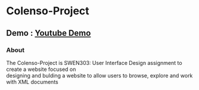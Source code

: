 # Colenso-Project

## Demo : [Youtube Demo](https://www.youtube.com/watch?v=l5tEdX6MfbE) 

### About
The Colenso-Project is SWEN303: User Interface Design assignment to create a website focused on   
designing and bulding a website to allow users to browse, explore and work with XML documents    
